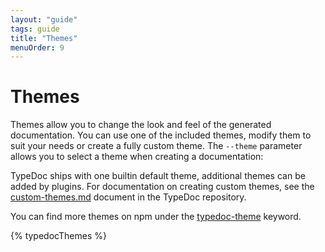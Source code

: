 ```yaml
---
layout: "guide"
tags: guide
title: "Themes"
menuOrder: 9
---
```


# Themes

Themes allow you to change the look and feel of the generated documentation. You can use one of the included
themes, modify them to suit your needs or create a fully custom theme. The `--theme` parameter allows you to
select a theme when creating a documentation:

TypeDoc ships with one builtin default theme, additional themes can be added by plugins. For documentation on creating custom themes, see the [custom-themes.md](https://github.com/TypeStrong/typedoc/blob/master/internal-docs/custom-themes.md) document in the TypeDoc repository.

You can find more themes on npm under the [typedoc-theme](https://www.npmjs.com/search?q=keywords:typedoc-theme) keyword.

{% typedocThemes %}

